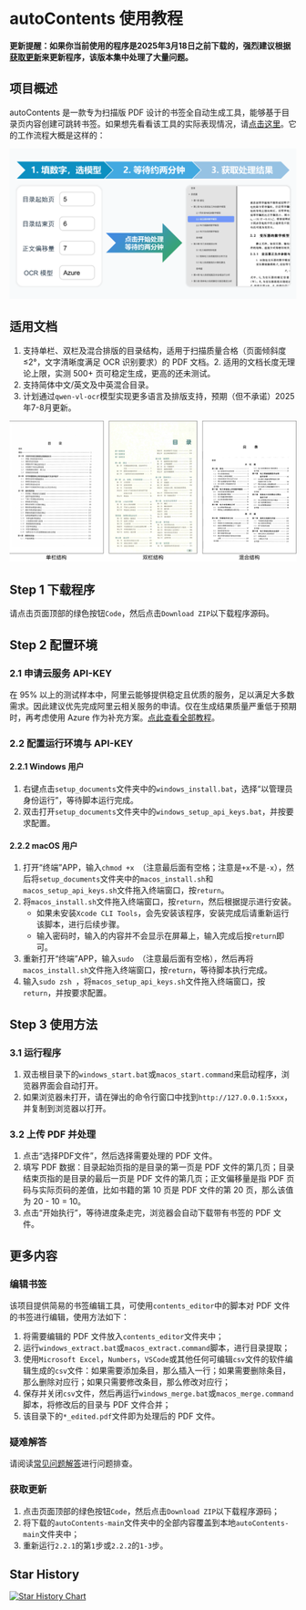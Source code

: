 # autoContents 使用教程

**更新提醒：如果你当前使用的程序是2025年3月18日之前下载的，强烈建议根据[获取更新](#获取更新)来更新程序，该版本集中处理了大量问题。**

## 项目概述

autoContents 是一款专为扫描版 PDF 设计的书签全自动生成工具，能够基于目录页内容创建可跳转书签。如果想先看看该工具的实际表现情况，请[点击这里](https://www.bilibili.com/video/BV14wKGeQEvr)。它的工作流程大概是这样的：

![工作流程](./docs/工作流程.png)

## 适用文档
1. 支持单栏、双栏及混合排版的目录结构，适用于扫描质量合格（页面倾斜度 ≤2°，文字清晰度满足 OCR 识别要求）的 PDF 文档。2. 适用的文档长度无理论上限，实测 500+ 页可稳定生成，更高的还未测试。
3. 支持简体中文/英文及中英混合目录。
4. 计划通过`qwen-vl-ocr`模型实现更多语言及排版支持，预期（但不承诺）2025年7-8月更新。

![目录结构及适用范围说明](./docs/目录结构及适用范围说明.svg)

## Step 1 下载程序

请点击页面顶部的绿色按钮`Code`，然后点击`Download ZIP`以下载程序源码。

## Step 2 配置环境

### 2.1 申请云服务 API-KEY

在 95% 以上的测试样本中，阿里云能够提供稳定且优质的服务，足以满足大多数需求。因此建议优先完成阿里云相关服务的申请。仅在生成结果质量严重低于预期时，再考虑使用 Azure 作为补充方案。[点此查看全部教程](./docs/如何申请云服务账户.md)。

### 2.2 配置运行环境与 API-KEY

#### 2.2.1 Windows 用户

1. 右键点击`setup_documents`文件夹中的`windows_install.bat`，选择“以管理员身份运行”，等待脚本运行完成。
2. 双击打开`setup_documents`文件夹中的`windows_setup_api_keys.bat`，并按要求配置。

#### 2.2.2 macOS 用户

1. 打开“终端”APP，输入`chmod +x `（注意最后面有空格；注意是`+x`不是`-x`），然后将`setup_documents`文件夹中的`macos_install.sh`和`macos_setup_api_keys.sh`文件拖入终端窗口，按`return`。
2. 将`macos_install.sh`文件拖入终端窗口，按`return`，然后根据提示进行安装。
    - 如果未安装`Xcode CLI Tools`，会先安装该程序，安装完成后请重新运行该脚本，进行后续步骤。
    - 输入密码时，输入的内容并不会显示在屏幕上，输入完成后按`return`即可。
3. 重新打开“终端”APP，输入`sudo `（注意最后面有空格），然后再将`macos_install.sh`文件拖入终端窗口，按`return`，等待脚本执行完成。
4. 输入`sudo zsh `，将`macos_setup_api_keys.sh`文件拖入终端窗口，按`return`，并按要求配置。

## Step 3 使用方法

### 3.1 运行程序

1. 双击根目录下的`windows_start.bat`或`macos_start.command`来启动程序，浏览器界面会自动打开。
2. 如果浏览器未打开，请在弹出的命令行窗口中找到`http://127.0.0.1:5xxx`，并复制到浏览器以打开。

### 3.2 上传 PDF 并处理

1. 点击“选择PDF文件”，然后选择需要处理的 PDF 文件。
2. 填写 PDF 数据：目录起始页指的是目录的第一页是 PDF 文件的第几页；目录结束页指的是目录的最后一页是 PDF 文件的第几页；正文偏移量是指 PDF 页码与实际页码的差值，比如书籍的第 10 页是 PDF 文件的第 20 页，那么该值为 20 - 10 = 10。
3. 点击“开始执行”，等待进度条走完，浏览器会自动下载带有书签的 PDF 文件。

## 更多内容

### 编辑书签

该项目提供简易的书签编辑工具，可使用`contents_editor`中的脚本对 PDF 文件的书签进行编辑，使用方法如下：

1. 将需要编辑的 PDF 文件放入`contents_editor`文件夹中；
2. 运行`windows_extract.bat`或`macos_extract.command`脚本，进行目录提取；
3. 使用`Microsoft Excel`，`Numbers`，`VSCode`或其他任何可编辑`csv`文件的软件编辑生成的`csv`文件：如果需要添加条目，那么插入一行；如果需要删除条目，那么删除对应行；如果只需要修改条目，那么修改对应行；
4. 保存并关闭`csv`文件，然后再运行`windows_merge.bat`或`macos_merge.command`脚本，将修改后的目录与 PDF 文件合并；
5. 该目录下的`*_edited.pdf`文件即为处理后的 PDF 文件。

### 疑难解答

请阅读[常见问题解答](./docs/问题排查方案.md)进行问题排查。

### 获取更新

1. 点击页面顶部的绿色按钮`Code`，然后点击`Download ZIP`以下载程序源码；
2. 将下载的`autoContents-main`文件夹中的全部内容覆盖到本地`autoContents-main`文件夹中；
3. 重新运行`2.2.1`的第`1`步或`2.2.2`的`1-3`步。

## Star History

[![Star History Chart](https://api.star-history.com/svg?repos=NatsUIJM/autoContents&type=Date)](https://star-history.com/#NatsUIJM/autoContents&Date)
